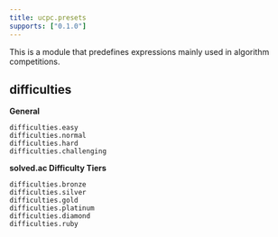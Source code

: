 ```yaml
---
title: ucpc.presets
supports: ["0.1.0"]
---
```


This is a module that predefines expressions mainly used in algorithm competitions.

## difficulties

**General**
```typst
difficulties.easy
difficulties.normal
difficulties.hard
difficulties.challenging
```

**solved.ac Difficulty Tiers**
```typst
difficulties.bronze
difficulties.silver
difficulties.gold
difficulties.platinum
difficulties.diamond
difficulties.ruby
```
